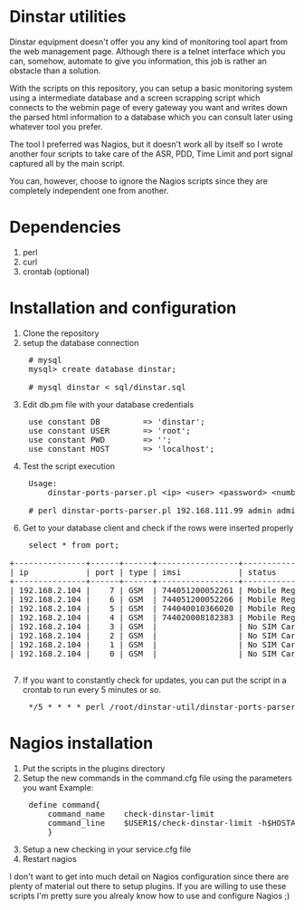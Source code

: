 Dinstar utilities
=================

Dinstar equipment doesn't offer you any kind of monitoring tool apart from the web management page. Although there is a 
telnet interface which you can, somehow, automate to give you information, this job is rather an obstacle than a solution.

With the scripts on this repository, you can setup a basic monitoring system using a intermediate database and a screen 
scrapping script which connects to the webmin page of every gateway you want and writes down the parsed html information
to a database which you can consult later using whatever tool you prefer.

The tool I preferred was Nagios, but it doesn't work all by itself so I wrote another four scripts to take care of the ASR,
PDD, Time Limit and port signal captured all by the main script.

You can, however, choose to ignore the Nagios scripts since they are completely independent one from another.

Dependencies
=================

1. perl
2. curl
3. crontab (optional)

Installation and configuration
=================

1. Clone the repository 
2. setup the database connection
<pre>
    # mysql 
    mysql> create database dinstar;

    # mysql dinstar &#60; sql/dinstar.sql
</pre>
3. Edit db.pm file with your database credentials
<pre>
    use constant DB         => 'dinstar';
    use constant USER       => 'root';
    use constant PWD        => '';
    use constant HOST       => 'localhost';
</pre>
4. Test the script execution
<pre>
    Usage:
        dinstar-ports-parser.pl &#60;ip&#62; &#60;user&#62; &#60;password&#62; &#60;number-of-ports&#62;

    # perl dinstar-ports-parser.pl 192.168.111.99 admin admin 8
</pre>

6. Get to your database client and check if the rows were inserted properly
<pre>
    select * from port;

+---------------+------+------+-----------------+-------------------+----------+---------------------+--------+------+------+------+
| ip            | port | type | imsi            | status            | limit    | carrier             | signal | asr  | acd  | pdd  |
+---------------+------+------+-----------------+-------------------+----------+---------------------+--------+------+------+------+
| 192.168.2.104 |    7 | GSM  | 744051200052261 | Mobile Registered | No Limit | Personal            | 4      |   80 |    0 |    0 |
| 192.168.2.104 |    6 | GSM  | 744051200052266 | Mobile Registered | No Limit | Personal            | 4      |   80 |    0 |    0 |
| 192.168.2.104 |    5 | GSM  | 744040010366020 | Mobile Registered | No Limit | Telecel Paraguay    | 3      |   54 |  207 |    6 |
| 192.168.2.104 |    4 | GSM  | 744020008182383 | Mobile Registered | No Limit | Hutchison Paraguay  | 4      |   90 |    0 |    0 |
| 192.168.2.104 |    3 | GSM  |                 | No SIM Card       | No Limit |                     | 0      |    0 |    0 |    0 |
| 192.168.2.104 |    2 | GSM  |                 | No SIM Card       | No Limit |                     | 0      |    0 |    0 |    0 |
| 192.168.2.104 |    1 | GSM  |                 | No SIM Card       | No Limit |                     | 0      |    0 |    0 |    0 |
| 192.168.2.104 |    0 | GSM  |                 | No SIM Card       | No Limit |                     | 0      |    0 |    0 |    0 |

</pre>

7. If you want to constantly check for updates, you can put the script in a crontab to run every 5 minutes or so.
<pre>
    */5 * * * * perl /root/dinstar-util/dinstar-ports-parser.pl 192.168.111.99 admin admin 8
</pre>

Nagios installation
=================

1. Put the scripts in the plugins directory
2. Setup the new commands in the command.cfg file using the parameters you want
   Example:
<pre>
    define command{
        command_name    check-dinstar-limit
        command_line    $USER1$/check-dinstar-limit -h$HOSTADDRESS$ -w30 -c15
        }
</pre>
3. Setup a new checking in your service.cfg file
4. Restart nagios

I don't want to get into much detail on Nagios configuration since there are plenty of material out there to setup plugins.
If you are willing to use these scripts I'm pretty sure you alrealy know how to use and configure Nagios ;)
